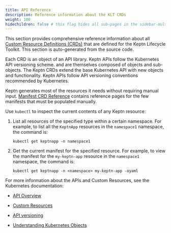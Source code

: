 ```yaml
---
title: API Reference
description: Reference information about the KLT CRDs
weight: 100
hidechildren: false # this flag hides all sub-pages in the sidebar-multicard.html
---
```


This section provides comprehensive reference information about all
[Custom Resource Definitions (CRDs)](https://kubernetes.io/docs/concepts/extend-kubernetes/api-extension/custom-resources/)
that are defined for the Keptn Lifecycle Toolkit.
This section is auto-generated from the source code.

Each CRD is an object of an API library.
Keptn APIs follow the Kubernetes API versioning scheme.
and are themselves composed of objects and sub-objects.
The Keptn CRDs extend the base Kubernetes API
with new objects and functionality.
Keptn APIs follow API versioning conventions recommended by Kubernetes.

Keptn generates most of the resources it needs
without requiring manual input.
[Manifest CRD Reference](../yaml-crd-ref)
contains reference pages for the few manifests
that must be populated manually.

Use `kubectl` to inspect the current contents of any Keptn resource:

1. List all resources of the specified type within a certain namespace.
   For example, to list all the `KeptnApp` resources
   in the `namespace1` namespace, the command is:

   ```
   kubectl get keptnapp -n namespace1
   ```

1. Get the current manifest for the specified resource.
   For example, to view the manifest for the `my-keptn-app` resource
   in the `namespace1` namespace, the command is:

   ```
   kubectl get keptnapp -n <namespace> my-keptn-app -oyaml
   ```
For more information about the APIs and Custom Resources,
see the Kubernetes documentation:

* [API Overview](https://kubernetes.io/docs/reference/using-api/)

* [Custom Resources](https://kubernetes.io/docs/concepts/extend-kubernetes/api-extension/custom-resources/)

* [API versioning](https://kubernetes.io/docs/reference/using-api/#api-versioning)

* [Understanding Kubernetes Objects](https://kubernetes.io/docs/concepts/overview/working-with-objects/kubernetes-objects/)
